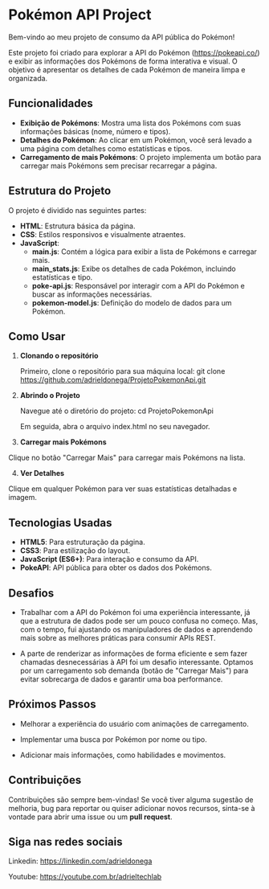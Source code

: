 # Pokémon API Project

Bem-vindo ao meu projeto de consumo da API pública do Pokémon!

Este projeto foi criado para explorar a API do Pokémon (https://pokeapi.co/) e exibir as informações dos Pokémons de forma interativa e visual. O objetivo é apresentar os detalhes de cada Pokémon de maneira limpa e organizada.

## Funcionalidades

- **Exibição de Pokémons**: Mostra uma lista dos Pokémons com suas informações básicas (nome, número e tipos).
- **Detalhes do Pokémon**: Ao clicar em um Pokémon, você será levado a uma página com detalhes como estatísticas e tipos.
- **Carregamento de mais Pokémons**: O projeto implementa um botão para carregar mais Pokémons sem precisar recarregar a página.

## Estrutura do Projeto

O projeto é dividido nas seguintes partes:

- **HTML**: Estrutura básica da página.
- **CSS**: Estilos responsivos e visualmente atraentes.
- **JavaScript**:
  - **main.js**: Contém a lógica para exibir a lista de Pokémons e carregar mais.
  - **main_stats.js**: Exibe os detalhes de cada Pokémon, incluindo estatísticas e tipo.
  - **poke-api.js**: Responsável por interagir com a API do Pokémon e buscar as informações necessárias.
  - **pokemon-model.js**: Definição do modelo de dados para um Pokémon.


## Como Usar

1. **Clonando o repositório**

   Primeiro, clone o repositório para sua máquina local:
   git clone https://github.com/adrieldonega/ProjetoPokemonApi.git

2. **Abrindo o Projeto**

    Navegue até o diretório do projeto:
        cd ProjetoPokemonApi

    Em seguida, abra o arquivo index.html no seu navegador.

3. **Carregar mais Pokémons**

Clique no botão "Carregar Mais" para carregar mais Pokémons na lista.

4. **Ver Detalhes**

Clique em qualquer Pokémon para ver suas estatísticas detalhadas e imagem.

## Tecnologias Usadas
* **HTML5**: Para estruturação da página.
* **CSS3**: Para estilização do layout.
* **JavaScript (ES6+)**: Para interação e consumo da API.
* **PokeAPI**: API pública para obter os dados dos Pokémons.

## Desafios

* Trabalhar com a API do Pokémon foi uma experiência interessante, já que a estrutura de dados pode ser um pouco confusa no começo. Mas, com o tempo, fui ajustando os manipuladores de dados e aprendendo mais sobre as melhores práticas para consumir APIs REST.
  
* A parte de renderizar as informações de forma eficiente e sem fazer chamadas desnecessárias à API foi um desafio interessante. Optamos por um carregamento sob demanda (botão de "Carregar Mais") para evitar sobrecarga de dados e garantir uma boa performance.

## Próximos Passos

* Melhorar a experiência do usuário com animações de carregamento.

* Implementar uma busca por Pokémon por nome ou tipo.

* Adicionar mais informações, como habilidades e movimentos.


## Contribuições

Contribuições são sempre bem-vindas! Se você tiver alguma sugestão de melhoria, bug para reportar ou quiser adicionar novos recursos, sinta-se à vontade para abrir uma issue ou um __pull request__.



## Siga nas redes sociais

Linkedin: https://linkedin.com/adrieldonega

Youtube:  https://youtube.com.br/adrieltechlab


